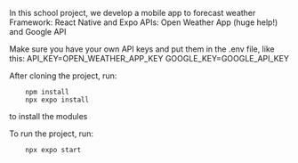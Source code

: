 In this school project, we develop a mobile app to forecast weather
Framework: React Native and Expo
APIs: Open Weather App (huge help!) and Google API

Make sure you have your own API keys and put them in the .env file, like this:
API_KEY=OPEN_WEATHER_APP_KEY
GOOGLE_KEY=GOOGLE_API_KEY

After cloning the project, run:

```
    npm install
    npx expo install
```

to install the modules

To run the project, run:

```
    npx expo start
```
